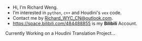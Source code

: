 - Hi, I’m Richard Weng.
- I’m interested in `python`, `c++` and Houdini's `vex` code.
- Contact me by Richard_WYC_CN@outlook.com.
- https://space.bilibili.com/484488855 is my **Bilibili** Account.

Currently Working on a Houdini Translation Project...

